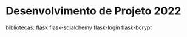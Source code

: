 # Desenvolvimento de Projeto 2022

bibliotecas:
flask
flask-sqlalchemy
flask-login
flask-bcrypt












